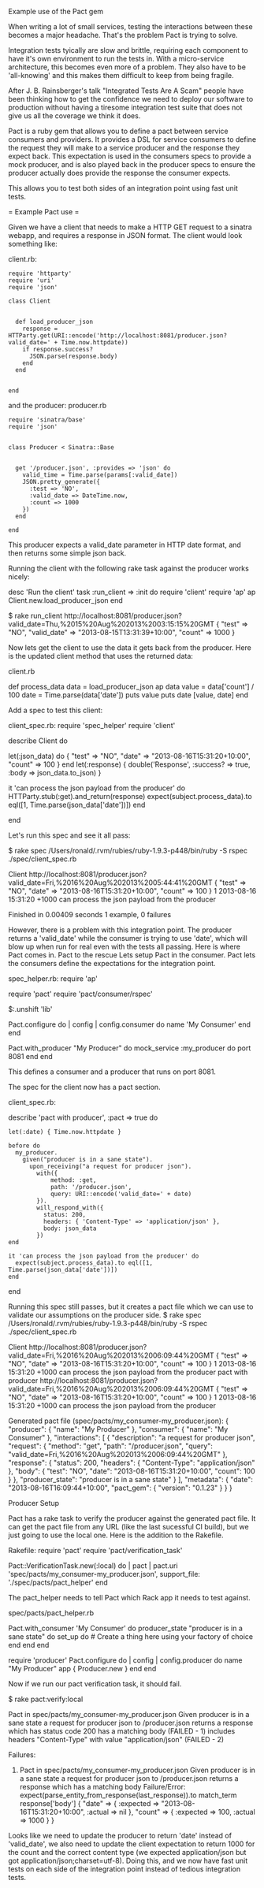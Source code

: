 Example use of the Pact gem

When writing a lot of small services, testing the interactions between these becomes a major headache. That's the problem Pact is trying to solve.

Integration tests tyically are slow and brittle, requiring each component to have it's own environment to run the tests in. With a micro-service architecture, this becomes even more of a problem. They also have to be 'all-knowing' and this makes them difficult to keep from being fragile.

After J. B. Rainsberger's talk "Integrated Tests Are A Scam" people have been thinking how to get the confidence we need to deploy our software to production without having a tiresome integration test suite that does not give us all the coverage we think it does.

Pact is a ruby gem that allows you to define a pact between service consumers and providers. It provides a DSL for service consumers to define the request they will make to a service producer and the response they expect back. This expectation is used in the consumers specs to provide a mock producer, and is also played back in the producer specs to ensure the producer actually does provide the response the consumer expects.

This allows you to test both sides of an integration point using fast unit tests.

= Example Pact use =

Given we have a client that needs to make a HTTP GET request to a sinatra webapp, and requires a response in JSON format. The client would look something like:

client.rb:

    require 'httparty'
    require 'uri'
    require 'json'

    class Client


      def load_producer_json
        response = HTTParty.get(URI::encode('http://localhost:8081/producer.json?valid_date=' + Time.now.httpdate))
        if response.success?
          JSON.parse(response.body)
        end
      end


    end

and the producer:
producer.rb

    require 'sinatra/base'
    require 'json'


    class Producer < Sinatra::Base


      get '/producer.json', :provides => 'json' do
        valid_time = Time.parse(params[:valid_date])
        JSON.pretty_generate({
          :test => 'NO',
          :valid_date => DateTime.now,
          :count => 1000
        })
      end

    end


This producer expects a valid_date parameter in HTTP date format, and then returns some simple json back.

Running the client with the following rake task against the producer works nicely:


desc 'Run the client'
task :run_client => :init do
  require 'client'
  require 'ap'
  ap Client.new.load_producer_json
end


$ rake run_client
http://localhost:8081/producer.json?valid_date=Thu,%2015%20Aug%202013%2003:15:15%20GMT
{
          "test" => "NO",
    "valid_date" => "2013-08-15T13:31:39+10:00",
         "count" => 1000
}


Now lets get the client to use the data it gets back from the producer. Here is the updated client method that uses the returned data:

client.rb

  def process_data
    data = load_producer_json
    ap data
    value = data['count'] / 100
    date = Time.parse(data['date'])
    puts value
    puts date
    [value, date]
  end


Add a spec to test this client:

client_spec.rb:
require 'spec_helper'
require 'client'


describe Client do


  let(:json_data) do
    {
      "test" => "NO",
      "date" => "2013-08-16T15:31:20+10:00",
      "count" => 100
    }
  end
  let(:response) { double('Response', :success? => true, :body => json_data.to_json) }


  it 'can process the json payload from the producer' do
    HTTParty.stub(:get).and_return(response)
    expect(subject.process_data).to eql([1, Time.parse(json_data['date'])])
  end


end

Let's run this spec and see it all pass:

$ rake spec
/Users/ronald/.rvm/rubies/ruby-1.9.3-p448/bin/ruby -S rspec ./spec/client_spec.rb


Client
http://localhost:8081/producer.json?valid_date=Fri,%2016%20Aug%202013%2005:44:41%20GMT
{
     "test" => "NO",
     "date" => "2013-08-16T15:31:20+10:00",
    "count" => 100
}
1
2013-08-16 15:31:20 +1000
  can process the json payload from the producer


Finished in 0.00409 seconds
1 example, 0 failures

However, there is a problem with this integration point. The producer returns a 'valid_date' while the consumer is trying to use 'date', which will blow up when run for real even with the tests all passing. Here is where Pact comes in.
Pact to the rescue
Lets setup Pact in the consumer. Pact lets the consumers define the expectations for the integration point.

spec_helper.rb:
require 'ap'


require 'pact'
require 'pact/consumer/rspec'


$:.unshift 'lib'


Pact.configure do | config |
  config.consumer do
    name 'My Consumer'
  end
end


Pact.with_producer "My Producer" do
  mock_service :my_producer do
    port 8081
  end
end


This defines a consumer and a producer that runs on port 8081.

The spec for the client now has a pact section.

client_spec.rb:

  describe 'pact with producer', :pact => true do

    let(:date) { Time.now.httpdate }

    before do
      my_producer.
        given("producer is in a sane state").
          upon_receiving("a request for producer json").
            with({
                method: :get,
                path: '/producer.json',
                query: URI::encode('valid_date=' + date)
            }).
            will_respond_with({
              status: 200,
              headers: { 'Content-Type' => 'application/json' },
              body: json_data
            })
    end

    it 'can process the json payload from the producer' do
      expect(subject.process_data).to eql([1, Time.parse(json_data['date'])])
    end

  end


Running this spec still passes, but it creates a pact file which we can use to validate our assumptions on the producer side.
$ rake spec
/Users/ronald/.rvm/rubies/ruby-1.9.3-p448/bin/ruby -S rspec ./spec/client_spec.rb


Client
http://localhost:8081/producer.json?valid_date=Fri,%2016%20Aug%202013%2006:09:44%20GMT
{
  "test"  => "NO",
  "date"  => "2013-08-16T15:31:20+10:00",
  "count" => 100
}
1
2013-08-16 15:31:20 +1000
  can process the json payload from the producer
  pact with producer
http://localhost:8081/producer.json?valid_date=Fri,%2016%20Aug%202013%2006:09:44%20GMT
{
  "test"  => "NO",
  "date"  => "2013-08-16T15:31:20+10:00",
  "count" => 100
}
1
2013-08-16 15:31:20 +1000
    can process the json payload from the producer


Generated pact file (spec/pacts/my_consumer-my_producer.json):
{
  "producer": {
    "name": "My Producer"
  },
  "consumer": {
    "name": "My Consumer"
  },
  "interactions": [
    {
      "description": "a request for producer json",
      "request": {
        "method": "get",
        "path": "/producer.json",
        "query": "valid_date=Fri,%2016%20Aug%202013%2006:09:44%20GMT"
      },
      "response": {
        "status": 200,
        "headers": {
          "Content-Type": "application/json"
        },
        "body": {
          "test": "NO",
          "date": "2013-08-16T15:31:20+10:00",
          "count": 100
        }
      },
      "producer_state": "producer is in a sane state"
    }
  ],
  "metadata": {
    "date": "2013-08-16T16:09:44+10:00",
    "pact_gem": {
      "version": "0.1.23"
    }
  }
}

Producer Setup


Pact has a rake task to verify the producer against the generated pact file. It can get the pact file from any URL (like the last sucessful CI build), but we just going to use the local one. Here is the addition to the Rakefile.


Rakefile:
require 'pact'
require 'pact/verification_task'


Pact::VerificationTask.new(:local) do | pact |
  pact.uri 'spec/pacts/my_consumer-my_producer.json', support_file: './spec/pacts/pact_helper'
end

The pact_helper needs to tell Pact which Rack app it needs to test against.

spec/pacts/pact_helper.rb

Pact.with_consumer 'My Consumer' do
  producer_state "producer is in a sane state" do
    set_up do
      # Create a thing here using your factory of choice
    end
  end
end


require 'producer'
Pact.configure do | config |
  config.producer do
    name "My Producer"
    app { Producer.new }
  end
end


Now if we run our pact verification task, it should fail.

$ rake pact:verify:local


Pact in spec/pacts/my_consumer-my_producer.json
  Given producer is in a sane state
    a request for producer json to /producer.json
      returns a response which
        has status code 200
        has a matching body (FAILED - 1)
        includes headers
          "Content-Type" with value "application/json" (FAILED - 2)


Failures:


  1) Pact in spec/pacts/my_consumer-my_producer.json Given producer is in a sane state a request for producer json to /producer.json returns a response which has a matching body
     Failure/Error: expect(parse_entity_from_response(last_response)).to match_term response['body']
       {
         "date"  => {
           :expected => "2013-08-16T15:31:20+10:00",
           :actual   => nil
         },
         "count" => {
           :expected => 100,
           :actual   => 1000
         }
       }


Looks like we need to update the producer to return 'date' instead of 'valid_date', we also need to update the client expectation to return 1000 for the count and the correct content type (we expected application/json but got application/json;charset=utf-8). Doing this, and we now have fast unit tests on each side of the integration point instead of tedious integration tests.
